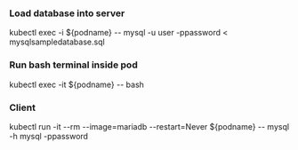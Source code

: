 ### Load database into server
kubectl exec -i ${podname} -- mysql -u user -ppassword < mysqlsampledatabase.sql

### Run bash terminal inside pod
kubectl exec -it ${podname} -- bash

### Client
kubectl run -it --rm --image=mariadb --restart=Never ${podname} -- mysql -h mysql -ppassword
